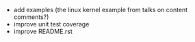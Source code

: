 * add examples (the linux kernel example from talks on content comments?)
* improve unit test coverage
* improve README.rst
